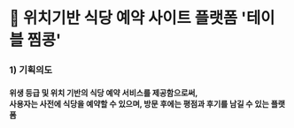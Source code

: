 # 🍕 위치기반 식당 예약 사이트 플랫폼 '테이블 찜콩'

### 1) 기획의도 
#### 위생 등급 및 위치 기반의 식당 예약 서비스를 제공함으로써, <br> 사용자는 사전에 식당을 예약할 수 있으며, 방문 후에는 평점과 후기를 남길 수 있는 플랫폼

